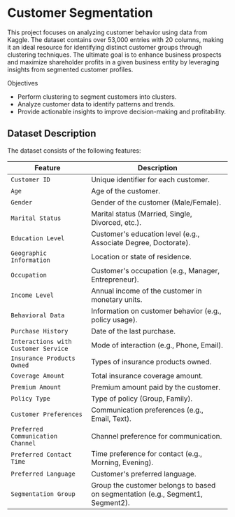 # Customer Segmentation
This project focuses on analyzing customer behavior using data from Kaggle. The dataset contains over 53,000 entries with 20 columns, making it an ideal resource for identifying distinct customer groups through clustering techniques. The ultimate goal is to enhance business prospects and maximize shareholder profits in a given business entity by leveraging insights from segmented customer profiles.

Objectives

* Perform clustering to segment customers into clusters.
* Analyze customer data to identify patterns and trends.
* Provide actionable insights to improve decision-making and profitability.


## Dataset Description  
The dataset consists of the following features:  

| **Feature**                        | **Description**                                                                 |
|------------------------------------|---------------------------------------------------------------------------------|
| `Customer ID`                      | Unique identifier for each customer.                                            |
| `Age`                              | Age of the customer.                                                            |
| `Gender`                           | Gender of the customer (Male/Female).                                           |
| `Marital Status`                   | Marital status (Married, Single, Divorced, etc.).                               |
| `Education Level`                  | Customer's education level (e.g., Associate Degree, Doctorate).                 |
| `Geographic Information`           | Location or state of residence.                                                 |
| `Occupation`                       | Customer's occupation (e.g., Manager, Entrepreneur).                           |
| `Income Level`                     | Annual income of the customer in monetary units.                               |
| `Behavioral Data`                  | Information on customer behavior (e.g., policy usage).                         |
| `Purchase History`                 | Date of the last purchase.                                                     |
| `Interactions with Customer Service` | Mode of interaction (e.g., Phone, Email).                                     |
| `Insurance Products Owned`         | Types of insurance products owned.                                              |
| `Coverage Amount`                  | Total insurance coverage amount.                                               |
| `Premium Amount`                   | Premium amount paid by the customer.                                            |
| `Policy Type`                      | Type of policy (Group, Family).                                                 |
| `Customer Preferences`             | Communication preferences (e.g., Email, Text).                                 |
| `Preferred Communication Channel`  | Channel preference for communication.                                          |
| `Preferred Contact Time`           | Time preference for contact (e.g., Morning, Evening).                          |
| `Preferred Language`               | Customer's preferred language.                                                  |
| `Segmentation Group`               | Group the customer belongs to based on segmentation (e.g., Segment1, Segment2). |
